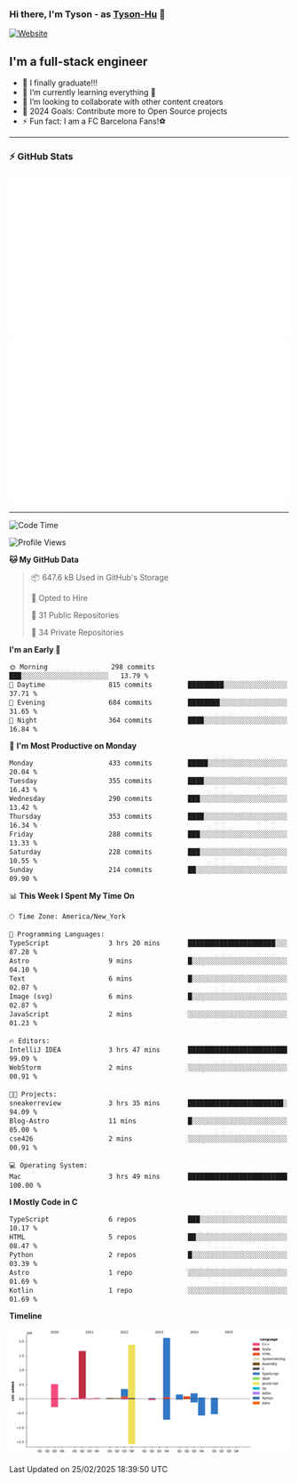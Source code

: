 ### Hi there, I'm Tyson - as [Tyson-Hu][website] 👋

[![Website](https://img.shields.io/website?label=Tianzhe.me&style=for-the-badge&url=https%3A%2F%2Ftianzhe.me)](https://tianzhe.me)


## I'm a full-stack engineer

- 🔭 I finally graduate!!!
- 🌱 I’m currently learning everything 🤣
- 👯 I’m looking to collaborate with other content creators
- 🥅 2024 Goals: Contribute more to Open Source projects
- ⚡ Fun fact: I am a FC Barcelona Fans!⚽️

---

### ⚡️ GitHub Stats
![](https://raw.githubusercontent.com/Tyson-Hu/github-stats-card/master/generated/overview.svg)
![](https://raw.githubusercontent.com/Tyson-Hu/github-stats-card/master/generated/languages.svg)

---

<!--START_SECTION:waka-->
![Code Time](http://img.shields.io/badge/Code%20Time-312%20hrs%207%20mins-blue)

![Profile Views](http://img.shields.io/badge/Profile%20Views-0-blue)

**🐱 My GitHub Data** 

> 📦 647.6 kB Used in GitHub's Storage 
 > 
> 💼 Opted to Hire
 > 
> 📜 31 Public Repositories 
 > 
> 🔑 34 Private Repositories 
 > 
**I'm an Early 🐤** 

```text
🌞 Morning                298 commits         ███░░░░░░░░░░░░░░░░░░░░░░   13.79 % 
🌆 Daytime                815 commits         █████████░░░░░░░░░░░░░░░░   37.71 % 
🌃 Evening                684 commits         ████████░░░░░░░░░░░░░░░░░   31.65 % 
🌙 Night                  364 commits         ████░░░░░░░░░░░░░░░░░░░░░   16.84 % 
```
📅 **I'm Most Productive on Monday** 

```text
Monday                   433 commits         █████░░░░░░░░░░░░░░░░░░░░   20.04 % 
Tuesday                  355 commits         ████░░░░░░░░░░░░░░░░░░░░░   16.43 % 
Wednesday                290 commits         ███░░░░░░░░░░░░░░░░░░░░░░   13.42 % 
Thursday                 353 commits         ████░░░░░░░░░░░░░░░░░░░░░   16.34 % 
Friday                   288 commits         ███░░░░░░░░░░░░░░░░░░░░░░   13.33 % 
Saturday                 228 commits         ███░░░░░░░░░░░░░░░░░░░░░░   10.55 % 
Sunday                   214 commits         ██░░░░░░░░░░░░░░░░░░░░░░░   09.90 % 
```


📊 **This Week I Spent My Time On** 

```text
🕑︎ Time Zone: America/New_York

💬 Programming Languages: 
TypeScript               3 hrs 20 mins       ██████████████████████░░░   87.28 % 
Astro                    9 mins              █░░░░░░░░░░░░░░░░░░░░░░░░   04.10 % 
Text                     6 mins              █░░░░░░░░░░░░░░░░░░░░░░░░   02.87 % 
Image (svg)              6 mins              █░░░░░░░░░░░░░░░░░░░░░░░░   02.87 % 
JavaScript               2 mins              ░░░░░░░░░░░░░░░░░░░░░░░░░   01.23 % 

🔥 Editors: 
IntelliJ IDEA            3 hrs 47 mins       █████████████████████████   99.09 % 
WebStorm                 2 mins              ░░░░░░░░░░░░░░░░░░░░░░░░░   00.91 % 

🐱‍💻 Projects: 
sneakerreview            3 hrs 35 mins       ████████████████████████░   94.09 % 
Blog-Astro               11 mins             █░░░░░░░░░░░░░░░░░░░░░░░░   05.00 % 
cse426                   2 mins              ░░░░░░░░░░░░░░░░░░░░░░░░░   00.91 % 

💻 Operating System: 
Mac                      3 hrs 49 mins       █████████████████████████   100.00 % 
```

**I Mostly Code in C** 

```text
TypeScript               6 repos             ███░░░░░░░░░░░░░░░░░░░░░░   10.17 % 
HTML                     5 repos             ██░░░░░░░░░░░░░░░░░░░░░░░   08.47 % 
Python                   2 repos             █░░░░░░░░░░░░░░░░░░░░░░░░   03.39 % 
Astro                    1 repo              ░░░░░░░░░░░░░░░░░░░░░░░░░   01.69 % 
Kotlin                   1 repo              ░░░░░░░░░░░░░░░░░░░░░░░░░   01.69 % 
```



**Timeline**

![Lines of Code chart](https://raw.githubusercontent.com/Tyson-Hu/Tyson-Hu/main/assets/bar_graph.png)


 Last Updated on 25/02/2025 18:39:50 UTC
<!--END_SECTION:waka-->


[website]: https://github.com/Tyson-Hu
